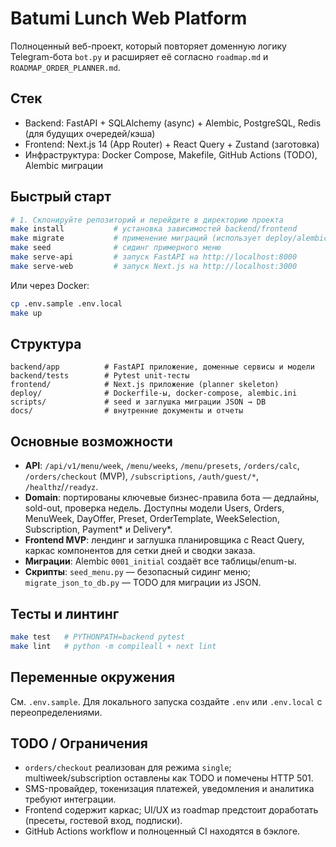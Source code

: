 # Batumi Lunch Web Platform

Полноценный веб-проект, который повторяет доменную логику Telegram-бота `bot.py` и расширяет её согласно `roadmap.md` и `ROADMAP_ORDER_PLANNER.md`.

## Стек

- Backend: FastAPI + SQLAlchemy (async) + Alembic, PostgreSQL, Redis (для будущих очередей/кэша)
- Frontend: Next.js 14 (App Router) + React Query + Zustand (заготовка)
- Инфраструктура: Docker Compose, Makefile, GitHub Actions (TODO), Alembic миграции

## Быстрый старт

```bash
# 1. Склонируйте репозиторий и перейдите в директорию проекта
make install           # установка зависимостей backend/frontend
make migrate           # применение миграций (использует deploy/alembic.ini)
make seed              # сидинг примерного меню
make serve-api         # запуск FastAPI на http://localhost:8000
make serve-web         # запуск Next.js на http://localhost:3000
```

Или через Docker:

```bash
cp .env.sample .env.local
make up
```

## Структура

```
backend/app          # FastAPI приложение, доменные сервисы и модели
backend/tests        # Pytest unit-тесты
frontend/            # Next.js приложение (planner skeleton)
deploy/              # Dockerfile-ы, docker-compose, alembic.ini
scripts/             # seed и заглушка миграции JSON → DB
docs/                # внутренние документы и отчеты
```

## Основные возможности

- **API**: `/api/v1/menu/week`, `/menu/weeks`, `/menu/presets`, `/orders/calc`, `/orders/checkout` (MVP), `/subscriptions`, `/auth/guest/*`, `/healthz`/`/readyz`.
- **Domain**: портированы ключевые бизнес-правила бота — дедлайны, sold-out, проверка недель. Доступны модели Users, Orders, MenuWeek, DayOffer, Preset, OrderTemplate, WeekSelection, Subscription, Payment* и Delivery*.
- **Frontend MVP**: лендинг и заглушка планировщика с React Query, каркас компонентов для сетки дней и сводки заказа.
- **Миграции**: Alembic `0001_initial` создаёт все таблицы/enum-ы.
- **Скрипты**: `seed_menu.py` — безопасный сидинг меню; `migrate_json_to_db.py` — TODO для миграции из JSON.

## Тесты и линтинг

```bash
make test   # PYTHONPATH=backend pytest
make lint   # python -m compileall + next lint
```

## Переменные окружения

См. `.env.sample`. Для локального запуска создайте `.env` или `.env.local` с переопределениями.

## TODO / Ограничения

- `orders/checkout` реализован для режима `single`; multiweek/subscription оставлены как TODO и помечены HTTP 501.
- SMS-провайдер, токенизация платежей, уведомления и аналитика требуют интеграции.
- Frontend содержит каркас; UI/UX из roadmap предстоит доработать (пресеты, гостевой вход, подписки).
- GitHub Actions workflow и полноценный CI находятся в бэклоге.
